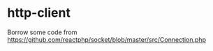 http-client
===========

Borrow some code from https://github.com/reactphp/socket/blob/master/src/Connection.php
